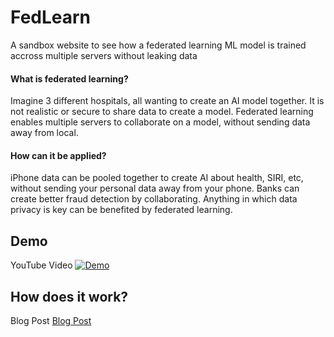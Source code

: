 
# FedLearn

A sandbox website to see how a federated learning ML model is trained accross multiple servers without leaking data



#### What is federated learning? 

Imagine 3 different hospitals, all wanting to create an AI model together. It is not realistic or secure to share data to create a model. Federated learning enables multiple servers to collaborate on a model, without sending data away from local.

#### How can it be applied?

iPhone data can be pooled together to create AI about health, SIRI, etc, without sending your personal data away from your phone. Banks can create better fraud detection by collaborating. Anything in which data privacy is key can be benefited by federated learning.

## Demo


YouTube Video
[![Demo](https://github.com/user-attachments/assets/b4be2ed9-124a-4666-b70f-d9cccecdcbd1)](https://youtu.be/aflfj00Rc-w)



## How does it work?
Blog Post
[Blog Post](https://shreybirmiwal.vercel.app/blog/2)

